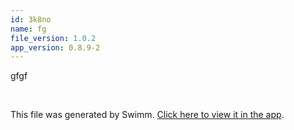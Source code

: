 ```yaml
---
id: 3k8no
name: fg
file_version: 1.0.2
app_version: 0.8.9-2
---
```


gfgf

<br/>

This file was generated by Swimm. [Click here to view it in the app](https://swimm-web-app.web.app/repos/Z2l0aHViJTNBJTNBdGVzdGFwMTklM0ElM0Fyb3RlbWJhcjM=/docs/3k8no).